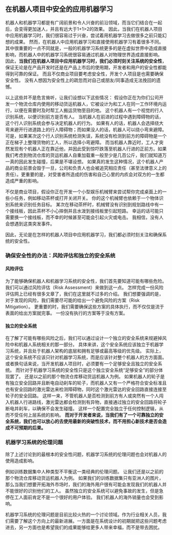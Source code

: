 ## 在机器人项目中安全的应用机器学习

机器人和机器学习都是有广阔前景和令人兴奋的前沿领域，而当它们结合在一起后，会变得更加迷人，并且有远大于1+1>2的效果。 因此，当我们在机器人项目中应用机器学习时，我们很容易过于兴奋，尝试着用机器学习去做很多之前只能幻想的成果。 然而，在机器人中应用机器学习和直接使用机器学习有着很多不同。 其中很重要的一点不同就是，一般的机器学习系统更多的是在虚拟世界中造成直接影响，而机器人中的机器学习系统很容易通过机器人对物理世界造成直接影响。 因此，**当我们在机器人项目中应用机器学习时，我们必须时刻关注系统的安全性**，保证无论是在产品开发时还是在产品上市后的使用期，开发者和用户的安全性都能得到可靠的保证。 而且不仅商业项目要考虑安全性，开发个人项目是也需要确保安全性。 没有人想因为安全性上的疏忽而对自己或朋友/同事造成无法挽回的遗憾。

以上这些并不是危言耸听，让我们设想以下这些情况：
假设你正在为你们公司开发一个物流仓库内使用的移动货运机器人，它被设计为和工人在同一工作环境内运行，以便在需要时及时帮工人搬运货物至目的地。 这个机器人有一个视觉的行人识别系统，以便识别前方是否有人。 当机器人在前进的过程中遇到障碍物的话，这个行人识别系统会参与决定机器人的行为。 如果有人的话，机器人会选择绕大弯来避开行进道路上的行人障碍物；而如果没人的话，机器人可以绕小弯来避障。 可是，如果某次这个行人识别系统检测失误，系统没有检测到前方的障碍物是一个正在梯子上整理货物的工人，所以选择小弯避障。 而当机器人靠近时，工人才突然发现有个机器人正在靠近他，并因此受到惊吓跌落至机器人行进的正前方。如果我们考虑到物流仓库的货运机器人自重加载重一般至少是几百公斤，我们就知道万一真的因此发生碰撞，后果是不堪设想。 如果真的发生这种情况，这个机器人产品的商业前景会毁于一旦，公司和负责人也会被追究相应责任（甚至法律意义上的责任）。更重要的是，对受害者所造成的伤害和自己心里的内疚会对双方的一生都造成严重的影响。

不仅是商业项目，假设你正在开发一个小型娱乐机械臂来尝试帮你完成桌面上的一些小任务，例如移动茶杯或打开关闭开关。 你的这个机械臂也依赖于一个物体识别系统来识别任务目标。 某次在移动茶杯时，机械臂没有识别到规划路线中有一个接线板，因此茶杯不小心摔倒并且水泼到接线板里引起短路。 幸运的话可能只需要换一个接线板，而不幸的时候甚至可能会引起火灾或电击。 我相信，没有人会想遇到这类突发事件。

因此，无论是在怎样的机器人项目中应用机器学习，我们都必须时刻关注和确保系统的安全性。

### 确保安全性的办法：风险评估和独立的安全系统

#### 风险评估

为了能够确保机器人和机器学习系统的安全性，我们首先要知道可能有哪些危险。 我们可以通过风险评估（Risk Assessment）来做到这一点。
怎样完成一份风险评估网上已经有很多文章了，我们在这里就不过多的介绍。 我们想要强调的是，对于发现的风险，我们需要尽可能的给出一个避免风险的方案（Risk Mitigation）。 更重要的时，我们需要确保这些方案的具体执行，而不仅仅是流于表面的给出方案就完事。 一份没有执行的方案等于没有方案。

#### 独立的安全系统

在了解了可能有哪些风险之后，我们可以通过设计一个独立的安全系统来规避掉风险中和机器人系统相关的那一部分。
具体来讲，这个安全系统应该独立于机器学习系统，并且处于机器人架构的底层和拥有足够或最高等级的优先级。 实际上，这个安全系统不应该只针对机器学习系统，而是应该针对整个机器人的方方面面。 或者换句话来说，当开发机器人项目时，必须要有一个足够安全且独立的安全系统。 而针对于机器学习系统的安全性只是这个独立安全系统“足够安全”的部分体现罢了。
还是以之前的那个物流仓库移动货运机器人为例。 如果机器人的轮子是有独立安全回路并且断电自动刹车的轮子，而机器人又有一个严格符合安全标准且也有安全回路的激光雷达来检测障碍物，同时这个激光雷达的安全回路直接连接至轮子的安全回路。 这样一来，不管机器人是否检测到前方有人或突然有一个人闯入机器人行进路线，激光雷达都会检测到有异物，直接通过独立的安全回路将轮子断电并刹车，以确保不会发生碰撞。 这样一个配置完全独立于任何控制逻辑，从而不受任何上层系统的影响。 **而对于开发者来说，当我们有了一个可靠独立的安全系统，我们也可以放心的去使用最新的突破性技术，而不用担心新技术是否会造成不可预期的后果。**

### 机器学习系统的伦理问题

除了上述讨论到的最根本的安全性问题，机器学习系统的伦理问题也会对机器人的使用造成影响。

例如训练数据集中人种类型不平衡这一类经典的伦理问题。 让我们还是以之前的那个物流仓库移动货运机器人为例。 如果我们的训练数据集只有亚洲人的图片，那么当我们想要开拓海外市场时，我们的海外用户很有可能会发现我们的机器人并不能很好的识别他们的工人。 虽然独立的安全系统可以避免事故的发生，但是急停在工人面前肯定不是一个很好的用户体验。 我们机器人的海外销量也会受到影响。

机器学习系统的伦理问题是目前比较火热的一个讨论领域。作为行业相关人员，我们需要了解这个方向上的最新进展。一方面是在系统设计的初期就把这些问题考虑进去，另一方面也是希望我们的成果能够给更多人带来幸福，而不是带去困扰。